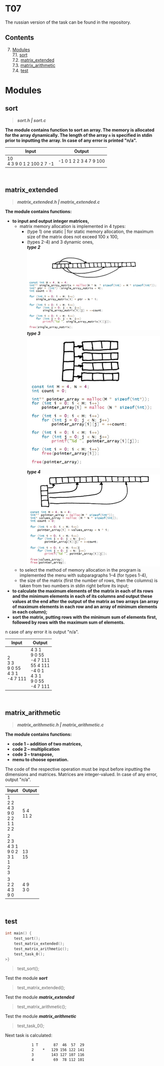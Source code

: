 # T07
The russian version of the task can be found in the repository.

## Contents

7. [Modules](#modules) \
 7.1. [sort](#sort) \
 7.2. [matrix_extended](#matrix_extended) \
 7.3. [matrix_arithmetic](#matrix_arithmetic) \
 7.4. [test](#test)

# Modules

## sort

>***sort.h | sort.c***

**The module contains function to sort an array. The memory is allocated for the array dynamically. The length of the array `n` is specified in stdin prior to inputting the array. In case of any error is printed "n/a".**

| Input | Output |
| ------ | ------ |
| 10<br/>4 3 9 0 1 2 100 2 7 -1 | -1 0 1 2 2 3 4 7 9 100 |

<br/>


## matrix_extended

>***matrix_extended.h | matrix_extended.c***

**The module contains functions:**
- **to input and output integer matrices,**
  - matrix memory allocation is implemented in 4 types: 
    - (type 1) one static | for static memory allocation, the maximum size of the matrix does not exceed 100 x 100,
    - (types 2-4) and 3 dynamic ones,
    ***<br/>type 2*** 
      <br/>![Alt Array of pointers to array segments within one buffer](./materials/1.jpg)
      ***<br/>type 3***
      <br/>![Alt Array of pointers to arrays](./materials/2.jpg)
      ***<br/>type 4***
      <br/>![Alt Array of pointers to segments of the second array](./materials/3.jpg)
  - to select the method of memory allocation in the program is implemented the menu with subparagraphs 1–4 (for types 1-4), 
  - the size of the matrix (first the number of rows, then the columns) is taken from two numbers in stdin right before its input;
- **to calculate the maximum elements of the matrix in each of its rows and the minimum elements in each of its columns and output these values ​​at the end after the output of the matrix as two arrays (an array of maximum elements in each row and an array of minimum elements in each column);**
- **sort the matrix, putting rows with the minimum sum of elements first, followed by rows with the maximum sum of elements.**

n case of any error it is output "n/a".


| Input | Output |
| ------ | ------ |
| 2<br/>3 3<br/>9 0 55<br/>4 3 1<br/>-4 7 111 | 4 3 1<br/>9 0 55<br/>-4 7 111<br/>55 4 111<br/>-4 0 1 <br/>4 3 1<br/>9 0 55<br/>-4 7 111 |

<br/>


## matrix_arithmetic

>***matrix_arithmetic.h | matrix_arithmetic.c***

**The module contains functions:**
- **code 1 – addition of two matrices,**
- **code 2 – multiplication**
- **code 3 – transpose,**
- **menu to choose operation.**

The code of the respective operation must be input before inputting the dimensions and matrices. Matrices are integer-valued. In case of any error, output "n/a".

| Input | Output |
| ------ | ------ |
| 1<br/>2 2<br/>4 3<br/>9 0<br/>2 2<br/>1 1<br/>2 2 | 5 4<br/>11 2 |
| 2<br/>2 3<br/>4 3 1<br/>9 0 2<br/>3 1<br/>1<br/>2<br/>3 | 13<br/>15 |
| 3<br/>2 2<br/>4 3<br/>9 0 | 4 9<br/>3 0 |

<br/>


## test

```c
int main() {
    test_sort();
    test_matrix_extended();
    test_matrix_arithmetic();
    test_task_0();
>}
```
        
>test_sort();

Test the module ***sort***

>test_matrix_extended();

Test the module ***matrix_extended***

>test_matrix_arithmetic();

Test the module ***matrix_arithmetic***

>test_task_0();

Next task is calculated:
> 
                1 T       87  46  57  29
                2    *   129 156 122 141
                3        143 127 107 116
                4         69  78 112 101


<br/>
